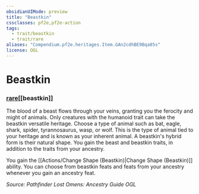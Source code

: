 ```yaml
---
obsidianUIMode: preview
title: "Beastkin"
cssclasses: pf2e,pf2e-action
tags:
  - trait/beastkin
  - trait/rare
aliases: "Compendium.pf2e.heritages.Item.GAn2cdhBE9Bqa85s"
license: OGL
---
```

# Beastkin

### [rare](rare "Rare Rarity Trait")[[beastkin]]






The blood of a beast flows through your veins, granting you the ferocity and might of animals. Only creatures with the humanoid trait can take the beastkin versatile heritage. Choose a type of animal such as bat, eagle, shark, spider, tyrannosaurus, wasp, or wolf. This is the type of animal tied to your heritage and is known as your inherent animal. A beastkin's hybrid form is their natural shape. You gain the beast and beastkin traits, in addition to the traits from your ancestry.

You gain the [[Actions/Change Shape (Beastkin)|Change Shape (Beastkin)]] ability. You can choose from beastkin feats and feats from your ancestry whenever you gain an ancestry feat.

*Source: Pathfinder Lost Omens: Ancestry Guide*
*OGL*